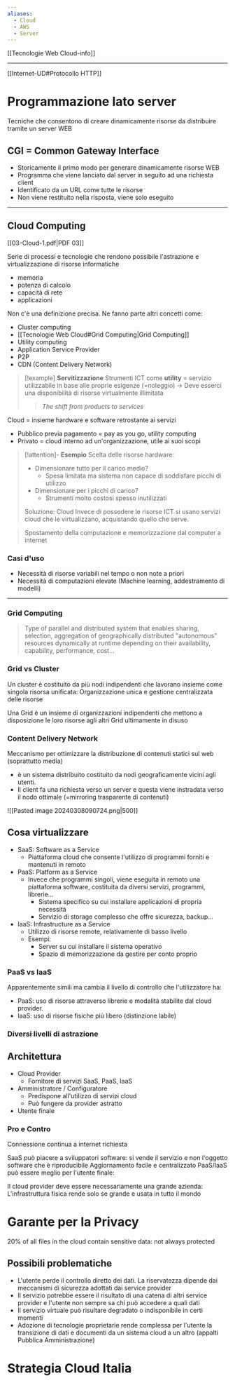 ```yaml
---
aliases:
  - Cloud
  - AWS
  - Server
---
```

[[Tecnologie Web Cloud-info]]

---

[[Internet-UD#Protocollo HTTP]]

# Programmazione lato server

Tecniche che consentono di creare dinamicamente risorse da distribuire tramite un server WEB

## CGI = Common Gateway Interface
- Storicamente il primo modo per generare dinamicamente risorse WEB
- Programma che viene lanciato dal server in seguito ad una richiesta client
- Identificato da un URL come tutte le risorse
- Non viene restituito nella risposta, viene solo eseguito 

---
##  Cloud Computing

[[03-Cloud-1.pdf|PDF 03]]

Serie di processi e tecnologie che rendono possibile l'astrazione e virtualizzazione di risorse informatiche 
- memoria 
- potenza di calcolo 
- capacità di rete
- applicazioni 

Non c'è una definizione precisa. Ne fanno parte altri concetti come: 
- Cluster computing 
- [[Tecnologie Web Cloud#Grid Computing|Grid Computing]]
- Utility computing 
- Application Service Provider
- P2P
- CDN (Content Delivery Network)

> [!example] **Servitizzazione**
> Strumenti ICT come **utility** = servizio utilizzabile in base alle proprie esigenze (=noleggio) -> Deve esserci una disponibilità di risorse virtualmente illimitata
> > *The shift from products to services*

Cloud = insieme hardware e software retrostante ai servizi
- Pubblico previa pagamento = pay as you go, utility computing 
- Privato = cloud interno ad un'organizzazione, utile ai suoi scopi 

> [!attention]-  **Esempio** 
 > Scelta delle risorse hardware: 
 > - Dimensionare tutto per il carico medio? 
> 	- Spesa limitata ma sistema non capace di soddisfare picchi di utilizzo
> - Dimensionare per i picchi di carico? 
> 	- Strumenti molto costosi spesso inutilizzati 
> 
> Soluzione: Cloud
> Invece di possedere le risorse ICT si usano servizi cloud che le virtualizzano, acquistando quello che serve. 

> Spostamento della computazione e memorizzazione dal computer a internet 

### Casi d'uso 
- Necessità di risorse variabili nel tempo o non note a priori
- Necessità di computazioni elevate (Machine learning, addestramento di modelli)
---
###  Grid Computing 

> Type of parallel and distributed system that enables sharing, selection, aggregation of geographically distributed "autonomous" resources dynamically at runtime depending on their availability, capability, performance, cost...

### Grid vs Cluster
Un cluster è costituito da più nodi indipendenti che lavorano insieme come singola risorsa unificata: Organizzazione unica e gestione centralizzata delle risorse 

Una Grid è un insieme di organizzazioni indipendenti che mettono a disposizione le loro risorse agli altri 
Grid ultimamente in disuso

###  Content Delivery Network
Meccanismo per ottimizzare la distribuzione di contenuti statici sul web (soprattutto media)
- è un sistema distribuito costituito da nodi geograficamente vicini agli utenti.
- Il client fa una richiesta verso un server e questa viene instradata verso il nodo ottimale (=mirroring trasparente di contenuti)

![[Pasted image 20240308090724.png|500]]


## Cosa virtualizzare
- SaaS: Software as a Service
	- Piattaforma cloud che consente l'utilizzo di programmi forniti e mantenuti in remoto
- PaaS: Platform as a Service
	- Invece che programmi singoli, viene eseguita in remoto una piattaforma software, costituita da diversi servizi, programmi, librerie...
		- Sistema specifico su cui installare applicazioni di propria necessità
		- Servizio di storage complesso che offre sicurezza, backup...
- IaaS: Infrastructure as a Service
	- Utilizzo di risorse remote, relativamente di basso livello
	- Esempi:
		- Server su cui installare il sistema operativo 
		- Spazio di memorizzazione da gestire per conto proprio 

### PaaS vs IaaS
Apparentemente simili ma cambia il livello di controllo che l'utilizzatore ha: 
- PaaS: uso di risorse attraverso librerie e modalità stabilite dal cloud provider. 
- IaaS: uso di risorse fisiche più libero
(distinzione labile)

###  Diversi livelli di astrazione

## Architettura
- Cloud Provider
	- Fornitore di servizi SaaS, PaaS, IaaS
- Amministratore / Configuratore
	- Predispone all'utilizzo di servizi cloud
	- Può fungere da provider astratto 
- Utente finale
###  Pro e Contro
Connessione continua a internet richiesta 

SaaS può piacere a sviluppatori software: si vende il servizio e non l'oggetto software che è riproducibile 
Aggiornamento facile e centralizzato
PaaS/IaaS può essere meglio per l'utente finale:


Il cloud provider deve essere necessariamente una grande azienda: L'infrastruttura fisica rende solo se grande e usata in tutto il mondo 


# Garante per la Privacy 

20% of all files in the cloud contain sensitive data: not always protected

## Possibili problematiche 
- L'utente perde il controllo diretto dei dati. La riservatezza dipende dai meccanismi di sicurezza adottati dai service provider
- Il servizio potrebbe essere il risultato di una catena di altri service provider e l'utente non sempre sa chi può accedere a quali dati 
- Il servizio virtuale può risultare degradato o indisponibile in certi momenti
- Adozione di tecnologie proprietarie rende complessa per l'utente la transizione di dati e documenti da un sistema cloud a un altro (appalti Pubblica Amministrazione)
#  Strategia Cloud Italia

